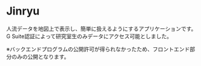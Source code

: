 # Jinryu

人流データを地図上で表示し、簡単に扱えるようにするアプリケーションです。  
G Suite認証によって研究室生のみデータにアクセス可能としました。

※バックエンドプログラムの公開許可が得られなかったため、フロントエンド部分のみの公開となります。
